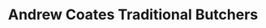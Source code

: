 ---
title: "Andrew Coates Traditional Butchers"
url: /belper/andrew-coates-traditional-butchers/
shop: butcher
---
